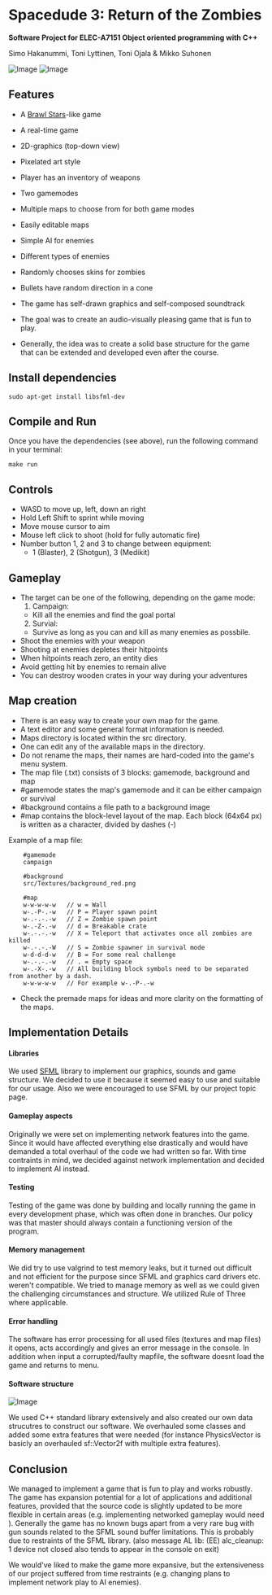 # Spacedude 3: Return of the Zombies

**Software Project for ELEC-A7151 Object oriented programming with C++**

Simo Hakanummi, Toni Lyttinen, Toni Ojala & Mikko Suhonen


![Image](./menu_500px.png) ![Image](./gameplay_500px.png)


## Features

* A [Brawl Stars](https://supercell.com/en/games/brawlstars/)-like game
* A real-time game
* 2D-graphics (top-down view)
* Pixelated art style
* Player has an inventory of weapons
* Two gamemodes
* Multiple maps to choose from for both game modes
* Easily editable maps
* Simple AI for enemies
* Different types of enemies
* Randomly chooses skins for zombies
* Bullets have random direction in a cone
* The game has self-drawn graphics and self-composed soundtrack

* The goal was to create an audio-visually pleasing game that is fun to play.
* Generally, the idea was to create a solid base structure for the game that can be extended and developed even after the course.

## Install dependencies

    sudo apt-get install libsfml-dev

## Compile and Run

Once you have the dependencies (see above), run the following command in your terminal:

    make run

## Controls

* WASD to move up, left, down an right
* Hold Left Shift to sprint while moving
* Move mouse cursor to aim
* Mouse left click to shoot (hold for fully automatic fire)
* Number button 1, 2 and 3 to change between equipment:
    * 1 (Blaster), 2 (Shotgun), 3 (Medikit)

## Gameplay

* The target can be one of the following, depending on the game mode:
    1. Campaign:
    * Kill all the enemies and find the goal portal
    2. Survial:
    * Survive as long as you can and kill as many enemies as possbile.
* Shoot the enemies with your weapon
* Shooting at enemies depletes their hitpoints
* When hitpoints reach zero, an entity dies
* Avoid getting hit by enemies to remain alive
* You can destroy wooden crates in your way during your adventures

## Map creation

* There is an easy way to create your own map for the game.
* A text editor and some general format information is needed.
* Maps directory is located within the src directory.
* One can edit any of the available maps in the directory.
* Do not rename the maps, their names are hard-coded into the game's menu system.
* The map file (.txt) consists of 3 blocks: gamemode, background and map
* #gamemode states the map's gamemode and it can be either campaign or survival
* #background contains a file path to a background image
* #map contains the block-level layout of the map.
Each block (64x64 px) is written as a character, divided by dashes (-)

Example of a map file:

<pre><code>    #gamemode
    campaign

    #background
    src/Textures/background_red.png

    #map
    w-w-w-w-w   // w = Wall
    w-.-P-.-w   // P = Player spawn point
    w-.-.-.-w   // Z = Zombie spawn point
    w-.-Z-.-w   // d = Breakable crate
    w-.-.-.-w   // X = Teleport that activates once all zombies are killed
    w-.-.-.-W   // S = Zombie spawner in survival mode
    w-d-d-d-w   // B = For some real challenge
    w-.-.-.-w   // . = Empty space
    w-.-X-.-w   // All building block symbols need to be separated from another by a dash.
    w-w-w-w-w   // For example w-.-P-.-w
</code></pre>

* Check the premade maps for ideas and more clarity on the formatting of the maps.

## Implementation Details

#### Libraries
We used [SFML](https://www.sfml-dev.org/) library to implement
our graphics, sounds and game structure.
We decided to use it because it seemed easy to use and suitable for our usage.
Also we were encouraged to use SFML by our project topic page.

#### Gameplay aspects
Originally we were set on implementing network features into the game.
Since it would have affected everything else drastically and would have demanded a total overhaul of the code
we had written so far. With time contraints in mind, we decided against network implementation and decided
to implement AI instead.

#### Testing
Testing of the game was done by building and locally running the game in every development phase, which was often done in branches.
Our policy was that master should always contain a functioning version of the program.

#### Memory management
We did try to use valgrind to test memory leaks, but it turned out difficult and not efficient
for the purpose since SFML and graphics card drivers etc. weren't compatible. We tried to manage memory
as well as we could given the challenging circumstances and structure. We utilized Rule of Three where applicable.

#### Error handling
The software has error processing for all used files (textures and map files) it opens, acts accordingly and gives an error message in the console.
In addition when input a corrupted/faulty mapfile, the software doesnt load the game and returns to menu.

#### Software structure

![Image](./UML.png)

We used C++ standard library extensively and also created our own data strucutres to construct our software.
We overhauled some classes and added some extra features that were needed (for instance PhysicsVector is
basicly an overhauled sf::Vector2f with multiple extra features).

## Conclusion

We managed to implement a game that is fun to play and works robustly. The game has expansion potential for
a lot of applications and additional features, provided that the source code is slightly updated to be more flexible in certain areas (e.g. implementing networked gameplay would need ).
Generally the game has no known bugs apart from a very rare bug with gun sounds related to the SFML sound buffer limitations.
This is probably due to restraints of the SFML library. (also message AL lib: (EE) alc_cleanup: 1 device not closed also tends to appear in the console on exit)

We would've liked to make the game more expansive, but the extensiveness of our project suffered from time restraints
(e.g. changing plans to implement network play to AI enemies).
